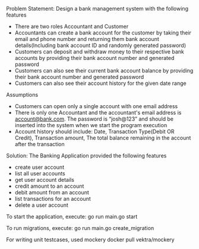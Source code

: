 Problem Statement: 
Design a bank management system with the following features
- There are two roles Accountant and Customer
- Accountants can create a bank account for the customer by taking their email and phone number and returning them bank account details(Including bank account ID and randomly generated password)
- Customers can deposit and withdraw money to their respective bank accounts by providing their bank account number and generated password
- Customers can also see their current bank account balance by providing their bank account number and generated password 
- Customers can also see their account history for the given date range

Assumptions
- Customers can open only a single account with one email address
- There is only one Accountant and the accountant's email address is account@bank.com. The password is “josh@123” and should be inserted into the system when we start the program execution
- Account history should include: Date, Transaction Type(Debit OR Credit), Transaction amount, The total balance remaining in the account after the transaction


Solution: 
The Banking Application provided the following features
- create user account
- list all user accounts
- get user account details 
- credit amount to an account
- debit amount from an account
- list transactions for an account
- delete a user account


To start the application, execute: go run main.go start

To run migrations, execute: go run main.go create_migration

For writing unit testcases, used mockery
docker pull vektra/mockery
